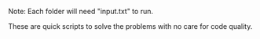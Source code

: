Note: Each folder will need "input.txt" to run. 

These are quick scripts to solve the problems with no care for code quality. 
